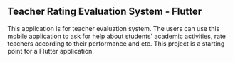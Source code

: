 ## Teacher Rating Evaluation System - Flutter

This application is for teacher evaluation system. The users can use this mobile application to ask for help about students' academic activities, rate teachers according to their performance and etc. This project is a starting point for a Flutter application.

